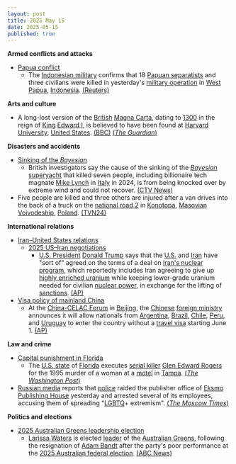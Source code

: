 ```yaml
---
layout: post
title: 2025 May 15
date: 2025-05-15
published: true
---
```



**Armed conflicts and attacks**

* [Papua conflict](https://en.wikipedia.org/wiki/Papua_conflict "Papua conflict")
  + The [Indonesian military](https://en.wikipedia.org/wiki/Indonesian_military "Indonesian military") confirms that 18 [Papuan separatists](https://en.wikipedia.org/wiki/Free_Papuan_Movement "Free Papuan Movement") and three civilians were killed in yesterday's [military operation](https://en.wikipedia.org/wiki/Military_operation "Military operation") in [West Papua](https://en.wikipedia.org/wiki/West_Papua_%28province%29 "West Papua (province)"), [Indonesia](https://en.wikipedia.org/wiki/Indonesia "Indonesia"). [(Reuters)](https://www.reuters.com/world/asia-pacific/indonesia-military-says-18-separatists-killed-operation-papua-region-2025-05-15/)

**Arts and culture**

* A long-lost version of the [British](https://en.wikipedia.org/wiki/United_Kingdom "United Kingdom") [Magna Carta](https://en.wikipedia.org/wiki/Magna_Carta "Magna Carta"), dating to [1300](https://en.wikipedia.org/wiki/1300 "1300") in the reign of [King](https://en.wikipedia.org/wiki/King_of_England "King of England") [Edward I](https://en.wikipedia.org/wiki/Edward_I_of_England "Edward I of England"), is believed to have been found at [Harvard University](https://en.wikipedia.org/wiki/Harvard_University "Harvard University"), [United States](https://en.wikipedia.org/wiki/United_States "United States"). [(BBC)](https://www.bbc.com/news/articles/cm23zjknre7o) [(*The Guardian*)](https://www.theguardian.com/uk-news/2025/may/15/harvards-unofficial-copy-of-magna-carta-is-actually-an-original-experts-say)

**Disasters and accidents**

* [Sinking of the *Bayesian*](https://en.wikipedia.org/wiki/Bayesian_%28yacht%29#Sinking "Bayesian (yacht)")
  + British investigators say the cause of the sinking of the [*Bayesian*](https://en.wikipedia.org/wiki/Bayesian_%28yacht%29 "Bayesian (yacht)") [superyacht](https://en.wikipedia.org/wiki/Superyacht "Superyacht") that killed seven people, including billionaire tech magnate [Mike Lynch](https://en.wikipedia.org/wiki/Mike_Lynch_%28businessman%29 "Mike Lynch (businessman)") in [Italy](https://en.wikipedia.org/wiki/Italy "Italy") in 2024, is from being knocked over by extreme wind and could not recover. [(CTV News)](https://www.ctvnews.ca/world/article/extreme-wind-blamed-for-sinking-of-superyacht-off-sicily-last-year-british-probe-says/)
* Five people are killed and three others are injured after a van drives into the back of a truck on the [national road 2](https://en.wikipedia.org/wiki/National_road_2_%28Poland%29 "National road 2 (Poland)") in [Konotopa](https://en.wikipedia.org/wiki/Konotopa%2C_Warsaw_West_County "Konotopa, Warsaw West County"), [Masovian Voivodeship](https://en.wikipedia.org/wiki/Masovian_Voivodeship "Masovian Voivodeship"), [Poland](https://en.wikipedia.org/wiki/Poland "Poland"). [(TVN24)](https://tvn24.pl/polska/wypadek-na-s2-pod-warszawa-miejscowosc-konotopa-nie-zyje-piec-osob-trzy-ranne-st8461084)

**International relations**

* [Iran–United States relations](https://en.wikipedia.org/wiki/Iran%E2%80%93United_States_relations "Iran–United States relations")
  + [2025 US–Iran negotiations](https://en.wikipedia.org/wiki/2025_US%E2%80%93Iran_negotiations "2025 US–Iran negotiations")
    - [U.S. President](https://en.wikipedia.org/wiki/U.S._President "U.S. President") [Donald Trump](https://en.wikipedia.org/wiki/Donald_Trump "Donald Trump") says that the [U.S.](https://en.wikipedia.org/wiki/United_States "United States") and [Iran](https://en.wikipedia.org/wiki/Iran "Iran") have "sort of" agreed on the terms of a deal on [Iran's nuclear program](https://en.wikipedia.org/wiki/Nuclear_program_of_Iran "Nuclear program of Iran"), which reportedly includes Iran agreeing to give up [highly enriched uranium](https://en.wikipedia.org/wiki/Highly_enriched_uranium "Highly enriched uranium") while keeping lower-grade uranium needed for civilian [nuclear power](https://en.wikipedia.org/wiki/Nuclear_power "Nuclear power"), in exchange for the lifting of [sanctions](https://en.wikipedia.org/wiki/International_sanctions_against_Iran "International sanctions against Iran"). [(AP)](https://apnews.com/article/trump-qatar-syria-aludeid-air-base-9c868799582685b3a115c6f0c243d606)
* [Visa policy of mainland China](https://en.wikipedia.org/wiki/Visa_policy_of_mainland_China "Visa policy of mainland China")
  + At the [China-CELAC Forum](https://en.wikipedia.org/wiki/China-CELAC_Forum "China-CELAC Forum") in [Beijing](https://en.wikipedia.org/wiki/Beijing "Beijing"), the [Chinese](https://en.wikipedia.org/wiki/China "China") [foreign ministry](https://en.wikipedia.org/wiki/Ministry_of_Foreign_Affairs_%28China%29 "Ministry of Foreign Affairs (China)") announces it will allow nationals from [Argentina](https://en.wikipedia.org/wiki/Argentina "Argentina"), [Brazil](https://en.wikipedia.org/wiki/Brazil "Brazil"), [Chile](https://en.wikipedia.org/wiki/Chile "Chile"), [Peru](https://en.wikipedia.org/wiki/Peru "Peru"), and [Uruguay](https://en.wikipedia.org/wiki/Uruguay "Uruguay") to enter the country without a [travel visa](https://en.wikipedia.org/wiki/Travel_visa "Travel visa") starting June 1. [(AP)](https://apnews.com/article/china-latin-america-visa-free-travel-1b3baa45cbe2b866b8d42900d29949b7)

**Law and crime**

* [Capital punishment in Florida](https://en.wikipedia.org/wiki/Capital_punishment_in_Florida "Capital punishment in Florida")
  + The [U.S. state](https://en.wikipedia.org/wiki/U.S._state "U.S. state") of [Florida](https://en.wikipedia.org/wiki/Florida "Florida") executes [serial killer](https://en.wikipedia.org/wiki/Serial_killer "Serial killer") [Glen Edward Rogers](https://en.wikipedia.org/wiki/Glen_Edward_Rogers "Glen Edward Rogers") for the 1995 murder of a woman at a [motel](https://en.wikipedia.org/wiki/Motel "Motel") in [Tampa](https://en.wikipedia.org/wiki/Tampa%2C_Florida "Tampa, Florida"). [(*The Washington Post*)](https://www.washingtonpost.com/national/2025/05/15/florida-execution-glen-rogers-oj-simpson-case/2aeeda2c-317b-11f0-8498-1f8214bba2d2_story.html)
* [Russian media](https://en.wikipedia.org/wiki/Russian_media "Russian media") reports that [police](https://en.wikipedia.org/wiki/Russian_police "Russian police") raided the publisher office of [Eksmo Publishing House](https://en.wikipedia.org/wiki/Eksmo "Eksmo") yesterday and arrested several of its employees, accusing them of spreading "[LGBTQ](https://en.wikipedia.org/wiki/LGBTQ "LGBTQ")+ extremism". [(*The Moscow Times*)](https://www.themoscowtimes.com/2025/05/15/police-arrest-publishing-house-staff-over-alleged-lgbtq-books-a89090)

**Politics and elections**

* [2025 Australian Greens leadership election](https://en.wikipedia.org/wiki/2025_Australian_Greens_leadership_election "2025 Australian Greens leadership election")
  + [Larissa Waters](https://en.wikipedia.org/wiki/Larissa_Waters "Larissa Waters") is elected [leader](https://en.wikipedia.org/wiki/Leaders_of_the_Australian_Greens "Leaders of the Australian Greens") of the [Australian Greens](https://en.wikipedia.org/wiki/Australian_Greens "Australian Greens"), following the resignation of [Adam Bandt](https://en.wikipedia.org/wiki/Adam_Bandt "Adam Bandt") after the party's poor performance at the [2025 Australian federal election](https://en.wikipedia.org/wiki/2025_Australian_federal_election "2025 Australian federal election"). [(ABC News)](https://www.abc.net.au/news/2025-05-15/larissa-waters-greens-leader/105296840)
